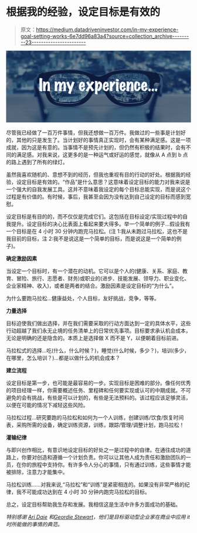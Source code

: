 # 根据我的经验，设定目标是有效的

> 原文：<https://medium.datadriveninvestor.com/in-my-experience-goal-setting-works-6e7dd96a83a4?source=collection_archive---------23----------------------->

![](img/d7731d16dc5db052ac51fb0348ab3485.png)

尽管我已经做了一百万件事情，但我还想做一百万件。我做过的一些事是计划好的，其他的只是发生了。当计划好的事情真正实现时，会有某种满足感。这是一项成就，因为这是有意的。当事情不是预先计划的，但仍然有积极的结果时，会有不同的满足感。对我来说，这更多的是一种运气或好运的感觉，就像从 A 点到 b 点的路上遇到了所有的绿灯。

虽然我喜欢随机的、意想不到的经历，但我也重视有目的行动的好处。根据我的经验，设定目标是有效的。“作品”是什么意思？这意味着设定目标的能力对我来说是一个强大的自我发展工具。这并不意味着我设定的每个目标总能实现，而是说这个过程是有价值的。有时候，事后，我甚至会因为没有达到自己设定的目标而感到宽慰。

设定目标是有目的的，而不仅仅是完成它们。这包括在目标设定/实现过程中的自我提升。设定目标的决心比表面上看起来要大得多。举一个简单的例子…假设我有一个目标是在 4 小时 30 分钟内跑完马拉松。(注 1:我从未跑过马拉松，这也不是我目前的目标，注 2:我不是说这是一个简单的目标，而是说这是一个简单的例子)。

**确定激励因素**

当设定一个目标时，有一个潜在的动机。它可以是个人的(健康、关系、家庭、教育、冒险、旅行、志愿者、财务)或职业的(进步、技能发展、领导力、职业变化、企业家精神、收入)，或者是两者的结合。激励因素是设定目标的“为什么”。

为什么要跑马拉松…健康益处，个人目标，友好挑战，竞争，等等。

**力量选择**

目标迫使我们做出选择，并在我们需要采取的行动方面达到一定的具体水平，这些行动超越了我们永无止境的任务清单上的日常优先事项。目标要求承认机会成本，无论是明确的还是隐含的。本质上是选择做 X 而不是 Y，以便朝着目标前进。

马拉松式的选择…吃(什么，什么时候？)，睡觉(什么时候，多少？)，培训(多少，在哪里，怎么培训？)…都是以做什么的机会成本？

**建立流程**

设定目标是第一步，也可能是最容易的一步。实现目标是困难的部分。像任何优秀的项目经理一样，你需要概述任务、里程碑和任何要实现或认可的中期成就。不可避免的会有挑战，有些是可以计划的，有些是无法预料的。该过程应该足够灵活，以便在可能的情况下减轻这些风险。

马拉松过程…研究要跑的马拉松和如何为一个人训练，创建训练/饮食/恢复时间表，采购所需的设备，确定训练资源，训练，跟踪/管理/调整计划，跑马拉松！

**灌输纪律**

与即兴创作相比，有意识地设定目标的好处之一是过程中的自律。在通往成功的道路上，你要对创造和遵循一个计划负责。你可以让其他人成为责任和激励团队的一员，在你的旅程中支持你。有许多令人分心的事情，只有通过训练，这些事情才能被排除，注意力才能集中。

马拉松训练……对我来说,“马拉松”和“训练”是紧密相连的。如果没有非常严格的纪律，我不可能成功达到在 4 小时 30 分钟内跑完马拉松的目标。

总之，设定目标帮助我生存和发展。我相信这是生活中许多方面成功的基础。

*特别感谢* [*Ari Daie*](https://www.linkedin.com/in/arieldaie/) *和*[*Geordie Stewart*](https://www.linkedin.com/in/geordiestewart/)*，他们是目标驱动型企业家在商业中应用 it 时所能做的事情的典范。*
